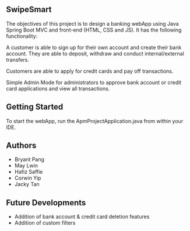 ## SwipeSmart

The objectives of this project is to design a banking webApp using Java Spring Boot MVC and front-end (HTML, CSS and JS). It has the following functionality:

A customer is able to sign up for their own account and create their bank account. They are able to deposit, withdraw and conduct internal/external transfers. 

Customers are able to apply for credit cards and pay off transactions.

Simple Admin Mode for administrators to approve bank account or credit card applications and view all transactions.

## Getting Started

To start the webApp, run the ApmProjectApplication.java from within your IDE.

## Authors

- Bryant Pang
- May Lwin 
- Hafiz Saffie 
- Corwin Yip 
- Jacky Tan 



## Future Developments

- Addition of bank account & credit card deletion features
- Addition of custom filters



